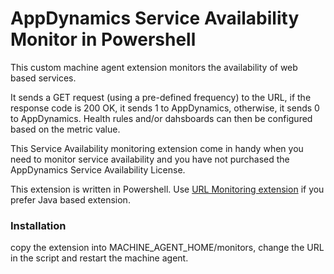 # AppDynamics Service Availability Monitor in Powershell

This custom machine agent extension monitors the availability of web based services.  

It sends a GET request (using a pre-defined frequency) to the URL, if the response code is 200 OK, it sends 1 to AppDynamics, otherwise, it sends 0 to AppDynamics. Health rules and/or dahsboards can then be configured based on the metric value. 


This Service Availability monitoring extension come in handy when you need to monitor service availability and you have not purchased the AppDynamics Service Availability License. 

This extension is written in Powershell. Use  [ URL Monitoring extension](https://www.appdynamics.com/community/exchange/extension/url-monitoring-extension/) if you prefer Java based extension. 

### Installation 
copy the extension into MACHINE_AGENT_HOME/monitors, change the URL in the script and restart the machine agent.


